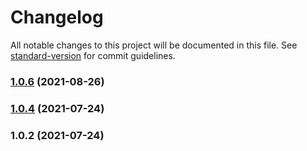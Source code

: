 # Changelog

All notable changes to this project will be documented in this file. See [standard-version](https://github.com/conventional-changelog/standard-version) for commit guidelines.

### [1.0.6](https://github.com/fractal-ly/controlled-form-hook/compare/v1.0.4...v1.0.6) (2021-08-26)

### [1.0.4](https://github.com/fractal-ly/controlled-form-hook/compare/v1.0.2...v1.0.4) (2021-07-24)

### 1.0.2 (2021-07-24)
